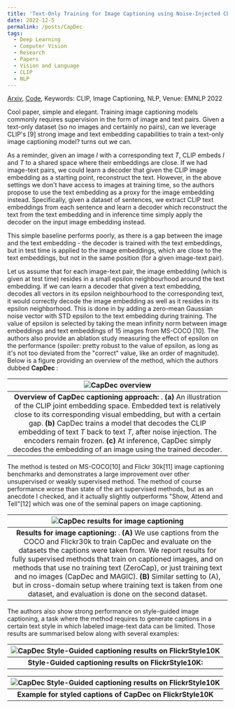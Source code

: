 ```yaml
---
title: 'Text-Only Training for Image Captioning using Noise-Injected CLIP'
date: 2022-12-5
permalink: /posts/CapDec
tags:
  - Deep Learning
  - Computer Vision
  - Research
  - Papers
  - Vision and Language
  - CLIP
  - NLP
---
```


[Arxiv](https://arxiv.org/abs/2211.00575), [Code](https://github.com/DavidHuji/CapDec), Keywords: CLIP, Image Captioning, NLP, Venue: EMNLP 2022


Cool paper, simple and elegant. Training image captioning models commonly requires supervision in the form of image and text pairs. Given a text-only dataset (so no images and certainly no pairs), can we leverage CLIP's [9] strong image and text embedding capabilities to train a text-only image captioning model? turns out we can.

As a reminder, given an image *I* with a corresponding text *T*, CLIP embeds *I* and *T* to a shared space where their embeddings are close. If we had image-text pairs, we could learn a decoder that given the CLIP image embedding as a starting point, reconstruct the text. However, in the above settings we don't have access to images at training time, so the authors propose to use the text embedding as a proxy for the image embedding instead. Specifically, given a dataset of sentences, we extract CLIP text embeddings from each sentence and learn a decoder which reconstruct the text from the text embedding and in inference time simply apply the decoder on the input image embedding instead.

This simple baseline performs poorly, as there is a gap between the image and the text embedding - the decoder is trained with the text embeddings, but in test time is applied to the image embeddings, which are close to the text embeddings, but not in the same position (for a given image-text pair).

Let us assume that for each image-text pair, the image embedding (which is given at test time) resides in a small epsilon neighbourhood around the text embedding. If we can learn a decoder that given a text embedding, decodes all vectors in its epsilon neighbourhood to the corresponding text, it would correctly decode the image embedding as well as it resides in its epsilon neighborhood. This is done in by adding a zero-mean Gaussian noise vector with STD epsilon to the text embedding during training. The value of epsilon is selected by taking the mean infinity norm between image embeddings and text embeddings of 15 images from MS-COCO [10]. The authors also provide an ablation study measuring the effect of epsilon on the performance (spoiler: pretty robust to the value of epsilon, as long as it's not too deviated from the "correct" value, like an order of magnitude). Below is a figure providing an overview of the method, which the authors dubbed <b> CapDec </b>:

| ![CapDec overview](https://github.com/GilLevi/gillevi.github.io/blob/master/_posts/random_papers_nov22/capdec_method.png) | 
|:--:| 
| <b>Overview of CapDec captioning approach:</b> . <b>(a)</b> An illustration of the CLIP joint embedding space. Embedded text is relatively close to its corresponding visual embedding, but with a certain gap. <b>(b)</b> CapDec trains a model that decodes the CLIP embedding of text *T* back to text *T*, after noise injection. The encoders remain frozen. <b>(c)</b> At inference, CapDec simply decodes the embedding of an image using the trained decoder. |

The method is tested on MS-COCO[10] and Flickr 30k[11] image captioning benchmarks and demonstrates a large improvement over other unsupervised or weakly supervised method. The method of course performance worse than state of the art supervised methods, but as an anecdote I checked, and it actually slightly outperforms "Show, Attend and Tell"[12] which was one of the seminal papers on image captioning.

| ![CapDec results for image captioning](https://github.com/GilLevi/gillevi.github.io/blob/master/_posts/random_papers_nov22/capdec_table1.png) | 
|:--:| 
| <b>Results for image captioning:</b> . <b>(A)</b> We use captions from the COCO and Flickr30k to train CapDec and evaluate on the datasets the captions were taken from. We report results for fully supervised methods that train on captioned images, and on methods that use no training text (ZeroCap), or just training text and no images (CapDec and MAGIC). <b>(B)</b> Similar setting to (A), but in cross-domain setup where training text is taken from one dataset, and evaluation is done on the second dataset. |


The authors also show strong performance on style-guided image captioning, a task where the method requires to generate captions in a certain text style in which labeled image-text data can be limited. Those results are summarised below along with several examples:

| ![CapDec Style-Guided captioning results on FlickrStyle10K](https://github.com/GilLevi/gillevi.github.io/blob/master/_posts/random_papers_nov22/capdec_table2.png) | 
|:--:| 
| <b>Style-Guided captioning results on FlickrStyle10K:</b> |


| ![CapDec Style-Guided captioning results on FlickrStyle10K](https://github.com/GilLevi/gillevi.github.io/blob/master/_posts/random_papers_nov22/capdec_examples.png) | 
|:--:| 
| <b>Example for styled captions of CapDec on FlickrStyle10K</b> |

